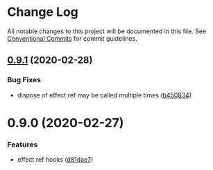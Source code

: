 # Change Log

All notable changes to this project will be documented in this file.
See [Conventional Commits](https://conventionalcommits.org) for commit guidelines.

## [0.9.1](https://github.com/ecomfe/react-hooks/compare/@huse/effect-ref@0.9.0...@huse/effect-ref@0.9.1) (2020-02-28)


### Bug Fixes

* dispose of effect ref may be called multiple times ([b450834](https://github.com/ecomfe/react-hooks/commit/b4508340b9fb27b28a681b4d9d238955ceabb083))





# 0.9.0 (2020-02-27)


### Features

* effect ref hooks ([d81dae7](https://github.com/ecomfe/react-hooks/commit/d81dae7ded272b4f2eeee106f79fe72f1b9ded1a))
